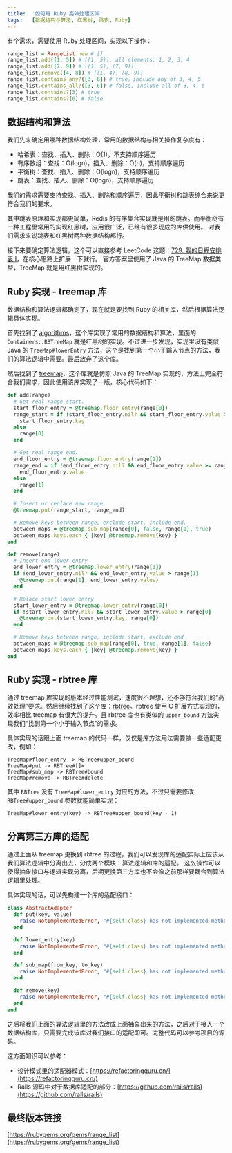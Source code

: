 ```yaml
---
title:  '如何用 Ruby 高效处理区间'
tags:   [数据结构与算法, 红黑树, 跳表, Ruby]
---
```


有个需求，需要使用 Ruby 处理区间，实现以下操作：

```ruby
range_list = RangeList.new # []
range_list.add([1, 5]) # [[1, 5)], all elements: 1, 2, 3, 4
range_list.add([7, 9]) # [[1, 5), [7, 9)]
range_list.remove([4, 8]) # [[1, 4), [8, 9)]
range_list.contains_any?([3, 6]) # true，include any of 3, 4, 5
range_list.contains_all?([3, 6]) # false, include all of 3, 4, 5
range_list.contains?(3) # true
range_list.contains?(6) # false
```

## 数据结构和算法

我们先来确定用哪种数据结构处理，常用的数据结构与相关操作复杂度有：

- 哈希表：查找、插入、删除：O(1)，不支持顺序遍历
- 有序数组：查找：O(logn)，插入、删除：O(n)，支持顺序遍历
- 平衡树：查找、插入、删除：O(logn)，支持顺序遍历
- 跳表：查找、插入、删除：O(logn)，支持顺序遍历

我们的需求需要支持查找、插入、删除和顺序遍历，因此平衡树和跳表综合来说更符合我们的要求。

其中跳表原理和实现都更简单，Redis 的有序集合实现就是用的跳表。而平衡树有一种工程里常用的实现红黑树，应用很广泛，已经有很多现成的库供使用。
对我们需求来说跳表和红黑树两种数据结构都行。

接下来要确定算法逻辑，这个可以直接参考 LeetCode 这题：[729. 我的日程安排表 I](https://leetcode-cn.com/problems/my-calendar-i/)，在核心思路上扩展一下就行。
官方答案里使用了 Java 的 TreeMap 数据类型，TreeMap 就是用红黑树实现的。

## Ruby 实现 - treemap 库

数据结构和算法逻辑都确定了，现在就是要找到 Ruby 的相关库，然后根据算法逻辑具体实现。

首先找到了 [algorithms](https://rubygems.org/gems/algorithms)，这个库实现了常用的数据结构和算法，里面的 `Containers::RBTreeMap` 就是红黑树的实现。不过进一步发现，实现里没有类似 Java 的 `TreeMap#lowerEntry` 方法，这个是找到第一个小于输入节点的方法，我们的算法逻辑中需要。最后放弃了这个库。

然后找到了 [treemap](https://rubygems.org/gems/treemap)，这个库就是仿照 Java 的 TreeMap 实现的，方法上完全符合我们需求，因此使用该库实现了一版，核心代码如下：

```ruby
def add(range)
  # Get real range start.
  start_floor_entry = @treemap.floor_entry(range[0])
  range_start = if !start_floor_entry.nil? && start_floor_entry.value >= range[0]
    start_floor_entry.key
  else
    range[0]
  end

  # Get real range end.
  end_floor_entry = @treemap.floor_entry(range[1])
  range_end = if !end_floor_entry.nil? && end_floor_entry.value >= range[1]
    end_floor_entry.value
  else
    range[1]
  end

  # Insert or replace new range.
  @treemap.put(range_start, range_end)

  # Remove keys between range, exclude start, include end.
  between_maps = @treemap.sub_map(range[0], false, range[1], true)
  between_maps.keys.each { |key| @treemap.remove(key) }
end

def remove(range)
  # Insert end lower entry
  end_lower_entry = @treemap.lower_entry(range[1])
  if !end_lower_entry.nil? && end_lower_entry.value > range[1]
    @treemap.put(range[1], end_lower_entry.value)
  end

  # Relace start lower entry
  start_lower_entry = @treemap.lower_entry(range[0])
  if !start_lower_entry.nil? && start_lower_entry.value > range[0]
    @treemap.put(start_lower_entry.key, range[0])
  end

  # Remove keys between range, include start, exclude end
  between_maps = @treemap.sub_map(range[0], true, range[1], false)
  between_maps.keys.each { |key| @treemap.remove(key) }
end
```

## Ruby 实现 - rbtree 库

通过 treemap 库实现的版本经过性能测试，速度很不理想，还不够符合我们的“高效处理”要求。然后继续找到了这个库：[rbtree](https://rubygems.org/gems/rbtree)。rbtree 使用 C 扩展方式实现的，效率相比 treemap 有很大的提升。且 rbtree 库也有类似的 `upper_bound` 方法实现我们“找到第一个小于输入节点”的需求。

具体实现的话跟上面 treemap 的代码一样，仅仅是库方法用法需要做一些适配更改，例如：

```
TreeMap#floor_entry -> RBTree#upper_bound
TreeMap#put -> RBTree#[]=
TreeMap#sub_map -> RBTree#bound
TreeMap#remove -> RBTree#delete
```

其中 `RBTree` 没有 `TreeMap#lower_entry` 对应的方法，不过只需要修改 `RBTree#upper_bound` 参数就能简单实现：

```
TreeMap#lower_entry(key) -> RBTree#upper_bound(key - 1)
```

## 分离第三方库的适配

通过上面从 treemap 更换到 rbtree 的过程，我们可以发现库的适配实际上应该从我们算法逻辑中分离出去，分成两个模块：算法逻辑和库的适配。
这么操作可以使得抽象接口与逻辑实现分离，后期更换第三方库也不会像之前那样要耦合到算法逻辑里处理。

具体实现的话，可以先构建一个库的适配接口：

```ruby
class AbstractAdapter
  def put(key, value)
    raise NotImplementedError, "#{self.class} has not implemented method '#{__method__}'"
  end

  def lower_entry(key)
    raise NotImplementedError, "#{self.class} has not implemented method '#{__method__}'"
  end

  def sub_map(from_key, to_key)
    raise NotImplementedError, "#{self.class} has not implemented method '#{__method__}'"
  end

  def remove(key)
    raise NotImplementedError, "#{self.class} has not implemented method '#{__method__}'"
  end
end
```

之后将我们上面的算法逻辑里的方法改成上面抽象出来的方法，之后对于接入一个数据结构库，只需要完成该库对我们接口的适配即可。完整代码可以参考项目的源码。

这方面知识可以参考：

- 设计模式里的适配器模式：[https://refactoringguru.cn/](https://refactoringguru.cn/)
- Rails 源码中对于数据库适配的部分：[https://github.com/rails/rails](https://github.com/rails/rails)

## 最终版本链接

[https://rubygems.org/gems/range_list](https://rubygems.org/gems/range_list)
